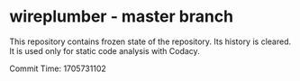 # wireplumber - master branch

This repository contains frozen state of the repository.
Its history is cleared. It is used only for static code
analysis with Codacy.

Commit Time: 1705731102